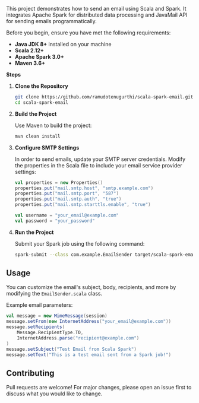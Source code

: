 

This project demonstrates how to send an email using Scala and Spark. It integrates Apache Spark for distributed data processing and JavaMail API for sending emails programmatically. 



Before you begin, ensure you have met the following requirements:

- **Java JDK 8+** installed on your machine
- **Scala 2.12+**
- **Apache Spark 3.0+**
- **Maven 3.6+**

**Steps**
1. **Clone the Repository**

   ```bash
   git clone https://github.com/ramudotenugurthi/scala-spark-email.git
   cd scala-spark-email
   ```

2. **Build the Project**

   Use Maven to build the project:

   ```bash
   mvn clean install
   ```

3. **Configure SMTP Settings**

   In order to send emails, update your SMTP server credentials. Modify the properties in the Scala file to include your email service provider settings:

   ```scala
   val properties = new Properties()
   properties.put("mail.smtp.host", "smtp.example.com")
   properties.put("mail.smtp.port", "587")
   properties.put("mail.smtp.auth", "true")
   properties.put("mail.smtp.starttls.enable", "true")

   val username = "your_email@example.com"
   val password = "your_password"
   ```

4. **Run the Project**

   Submit your Spark job using the following command:

   ```bash
   spark-submit --class com.example.EmailSender target/scala-spark-email-1.0-SNAPSHOT.jar
   ```

## Usage

You can customize the email's subject, body, recipients, and more by modifying the `EmailSender.scala` class.

Example email parameters:

```scala
val message = new MimeMessage(session)
message.setFrom(new InternetAddress("your_email@example.com"))
message.setRecipients(
    Message.RecipientType.TO,
    InternetAddress.parse("recipient@example.com")
)
message.setSubject("Test Email from Scala Spark")
message.setText("This is a test email sent from a Spark job!")
```

## Contributing

Pull requests are welcome! For major changes, please open an issue first to discuss what you would like to change.
